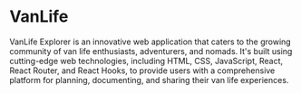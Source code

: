 # VanLife
VanLife Explorer is an innovative web application that caters to the growing community of van life enthusiasts, 
adventurers, and nomads. It's built using cutting-edge web technologies, including HTML, CSS, JavaScript, React,
React Router, and React Hooks, to provide users with a comprehensive platform for planning, documenting,
and sharing their van life experiences.
